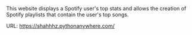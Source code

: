 This website displays a Spotify user's top stats and allows the creation of Spotify playlists that contain the user's top songs.

URL: https://shahhhz.pythonanywhere.com/
